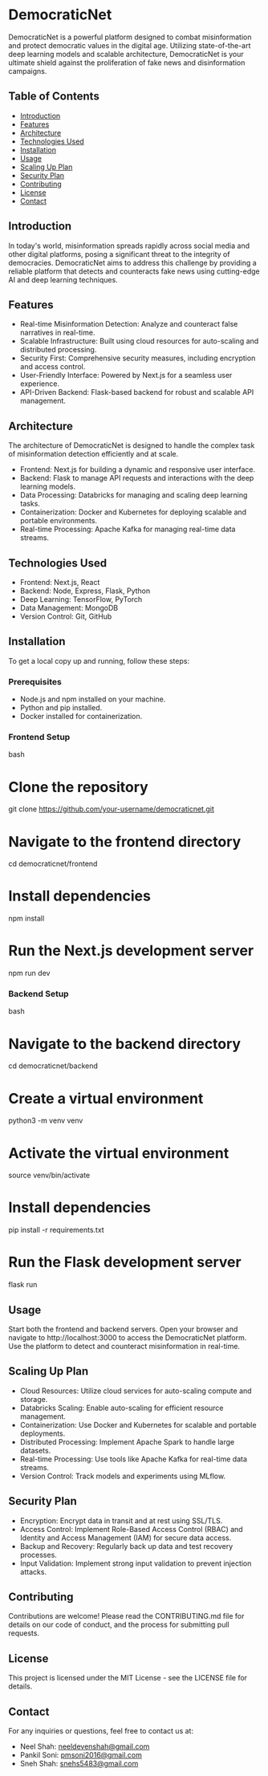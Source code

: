 
# DemocraticNet

DemocraticNet is a powerful platform designed to combat misinformation and protect democratic values in the digital age. Utilizing state-of-the-art deep learning models and scalable architecture, DemocraticNet is your ultimate shield against the proliferation of fake news and disinformation campaigns.

## Table of Contents

- [Introduction](#introduction)
- [Features](#features)
- [Architecture](#architecture)
- [Technologies Used](#technologies-used)
- [Installation](#installation)
- [Usage](#usage)
- [Scaling Up Plan](#scaling-up-plan)
- [Security Plan](#security-plan)
- [Contributing](#contributing)
- [License](#license)
- [Contact](#contact)

## Introduction

In today's world, misinformation spreads rapidly across social media and other digital platforms, posing a significant threat to the integrity of democracies. DemocraticNet aims to address this challenge by providing a reliable platform that detects and counteracts fake news using cutting-edge AI and deep learning techniques.

## Features

- Real-time Misinformation Detection: Analyze and counteract false narratives in real-time.
- Scalable Infrastructure: Built using cloud resources for auto-scaling and distributed processing.
- Security First: Comprehensive security measures, including encryption and access control.
- User-Friendly Interface: Powered by Next.js for a seamless user experience.
- API-Driven Backend: Flask-based backend for robust and scalable API management.

## Architecture

The architecture of DemocraticNet is designed to handle the complex task of misinformation detection efficiently and at scale.

- Frontend: Next.js for building a dynamic and responsive user interface.
- Backend: Flask to manage API requests and interactions with the deep learning models.
- Data Processing: Databricks for managing and scaling deep learning tasks.
- Containerization: Docker and Kubernetes for deploying scalable and portable environments.
- Real-time Processing: Apache Kafka for managing real-time data streams.

## Technologies Used

- Frontend: Next.js, React
- Backend: Node, Express, Flask, Python
- Deep Learning: TensorFlow, PyTorch
- Data Management: MongoDB
- Version Control: Git, GitHub

## Installation

To get a local copy up and running, follow these steps:

### Prerequisites

- Node.js and npm installed on your machine.
- Python and pip installed.
- Docker installed for containerization.

### Frontend Setup

bash
# Clone the repository
git clone https://github.com/your-username/democraticnet.git

# Navigate to the frontend directory
cd democraticnet/frontend

# Install dependencies
npm install

# Run the Next.js development server
npm run dev


### Backend Setup

bash
# Navigate to the backend directory
cd democraticnet/backend

# Create a virtual environment
python3 -m venv venv

# Activate the virtual environment
source venv/bin/activate

# Install dependencies
pip install -r requirements.txt

# Run the Flask development server
flask run


## Usage

Start both the frontend and backend servers.
Open your browser and navigate to http://localhost:3000 to access the DemocraticNet platform.
Use the platform to detect and counteract misinformation in real-time.

## Scaling Up Plan

- Cloud Resources: Utilize cloud services for auto-scaling compute and storage.
- Databricks Scaling: Enable auto-scaling for efficient resource management.
- Containerization: Use Docker and Kubernetes for scalable and portable deployments.
- Distributed Processing: Implement Apache Spark to handle large datasets.
- Real-time Processing: Use tools like Apache Kafka for real-time data streams.
- Version Control: Track models and experiments using MLflow.

## Security Plan

- Encryption: Encrypt data in transit and at rest using SSL/TLS.
- Access Control: Implement Role-Based Access Control (RBAC) and Identity and Access Management (IAM) for secure data access.
- Backup and Recovery: Regularly back up data and test recovery processes.
- Input Validation: Implement strong input validation to prevent injection attacks.

## Contributing

Contributions are welcome! Please read the CONTRIBUTING.md file for details on our code of conduct, and the process for submitting pull requests.

## License

This project is licensed under the MIT License - see the LICENSE file for details.

## Contact

For any inquiries or questions, feel free to contact us at:

- Neel Shah: neeldevenshah@gmail.com
- Pankil Soni: pmsoni2016@gmail.com
- Sneh Shah: snehs5483@gmail.com
